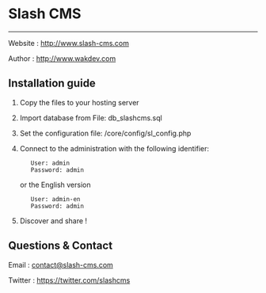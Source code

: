 Slash CMS
================================================
------------------
Website : http://www.slash-cms.com

Author : http://www.wakdev.com

Installation guide
------------------

1. Copy the files to your hosting server

2. Import database from File: db_slashcms.sql

3. Set the configuration file: /core/config/sl_config.php

4. Connect to the administration with the following identifier:

          User: admin
          Password: admin

    or the English version

          User: admin-en
          Password: admin

5. Discover and share !

Questions & Contact 
-------------------
Email : contact@slash-cms.com

Twitter : https://twitter.com/slashcms
